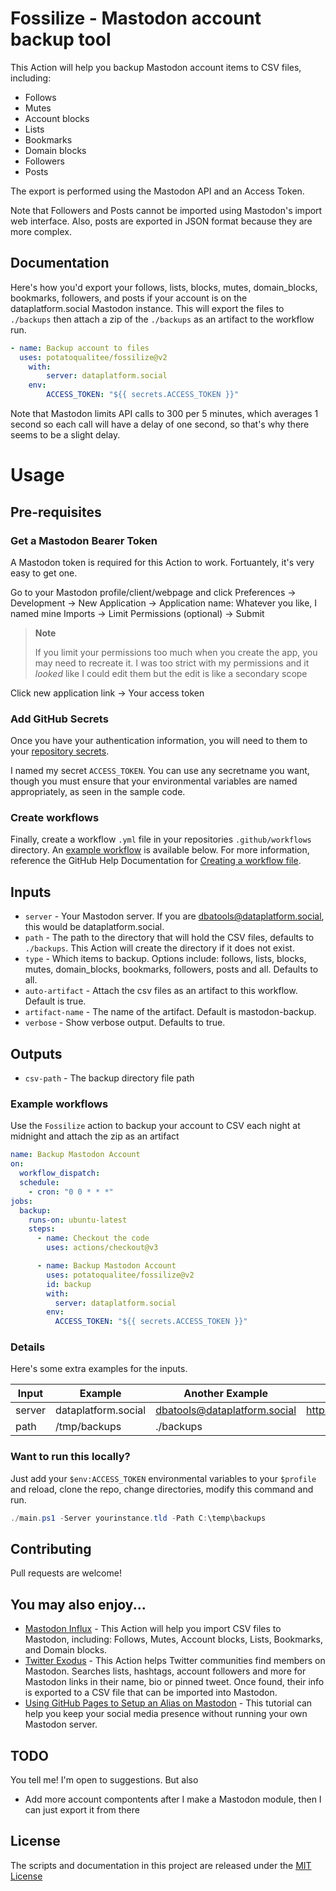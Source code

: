 # Fossilize - Mastodon account backup tool

This Action will help you backup Mastodon account items to CSV files, including:

* Follows
* Mutes
* Account blocks
* Lists
* Bookmarks
* Domain blocks
* Followers
* Posts

The export is performed using the Mastodon API and an Access Token.

Note that Followers and Posts cannot be imported using Mastodon's import web interface. Also, posts are exported in JSON format because they are more complex.

## Documentation

Here's how you'd export your follows, lists, blocks, mutes, domain_blocks, bookmarks, followers, and posts if your account is on the dataplatform.social Mastodon instance. This will export the files to `./backups` then attach a zip of the `./backups` as an artifact to the workflow run.

```yaml
- name: Backup account to files
  uses: potatoqualitee/fossilize@v2
    with:
        server: dataplatform.social
    env:
        ACCESS_TOKEN: "${{ secrets.ACCESS_TOKEN }}"
```

Note that Mastodon limits API calls to 300 per 5 minutes, which averages 1 second so each call will have a delay of one second, so that's why there seems to be a slight delay.

# Usage

## Pre-requisites

### Get a Mastodon Bearer Token

A Mastodon token is required for this Action to work. Fortuantely, it's very easy to get one.

Go to your Mastodon profile/client/webpage and click Preferences -> Development -> New Application -> Application name: Whatever you like, I named mine Imports -> Limit Permissions (optional) -> Submit

> **Note**
>
> If you limit your permissions too much when you create the app, you may need to recreate it. I was too strict with my permissions and it _looked_ like I could edit them but the edit is like a secondary scope

Click new application link -> Your access token

### Add GitHub Secrets

Once you have your authentication information, you will need to them to your [repository secrets](https://docs.github.com/en/codespaces/managing-codespaces-for-your-organization/managing-encrypted-secrets-for-your-repository-and-organization-for-github-codespaces#adding-secrets-for-a-repository).

I named my secret `ACCESS_TOKEN`. You can use any secretname you want, though you must ensure that your environmental variables are named appropriately, as seen in the sample code.

### Create workflows

Finally, create a workflow `.yml` file in your repositories `.github/workflows` directory. An [example workflow](#example-workflow) is available below. For more information, reference the GitHub Help Documentation for [Creating a workflow file](https://help.github.com/en/articles/configuring-a-workflow#creating-a-workflow-file).

## Inputs

* `server` - Your Mastodon server. If you are dbatools@dataplatform.social, this would be dataplatform.social.
* `path` - The path to the directory that will hold the CSV files, defaults to `./backups`. This Action will create the directory if it does not exist.
* `type` - Which items to backup. Options include: follows, lists, blocks, mutes, domain_blocks, bookmarks, followers, posts and all. Defaults to all.
* `auto-artifact` - Attach the csv files as an artifact to this workflow. Default is true.
* `artifact-name` - The name of the artifact. Default is mastodon-backup.
* `verbose` - Show verbose output. Defaults to true.

## Outputs

* `csv-path` - The backup directory file path

### Example workflows

Use the `Fossilize` action to backup your account to CSV each night at midnight and attach the zip as an artifact

```yaml
name: Backup Mastodon Account
on:
  workflow_dispatch:
  schedule:
    - cron: "0 0 * * *"
jobs:
  backup:
    runs-on: ubuntu-latest
    steps:
      - name: Checkout the code
        uses: actions/checkout@v3

      - name: Backup Mastodon Account
        uses: potatoqualitee/fossilize@v2
        id: backup
        with:
          server: dataplatform.social
        env:
          ACCESS_TOKEN: "${{ secrets.ACCESS_TOKEN }}"
```

### Details

Here's some extra examples for the inputs.

| Input | Example | Another Example | And Another
| --- | --- | --- | --- |
| server | dataplatform.social | dbatools@dataplatform.social | https://dataplatform.social
| path | /tmp/backups | ./backups

### Want to run this locally?

Just add your `$env:ACCESS_TOKEN` environmental variables to your `$profile` and reload, clone the repo, change directories, modify this command and run.

```powershell
./main.ps1 -Server yourinstance.tld -Path C:\temp\backups
```

## Contributing
Pull requests are welcome!

## You may also enjoy...

* [Mastodon Influx](https://github.com/marketplace/actions/mastodon-influx) - This Action will help you import CSV files to Mastodon, including: Follows, Mutes, Account blocks, Lists, Bookmarks, and Domain blocks.
* [Twitter Exodus](https://github.com/marketplace/actions/twitter-exodus) - This Action helps Twitter communities find members on Mastodon. Searches lists, hashtags, account followers and more for Mastodon links in their name, bio or pinned tweet. Once found, their info is exported to a CSV file that can be imported into Mastodon.
* [Using GitHub Pages to Setup an Alias on Mastodon](https://blog.netnerds.net/2022/11/alias-mastodon-github-pages/) - This tutorial can help you keep your social media presence without running your own Mastodon server.

## TODO
You tell me! I'm open to suggestions. But also

* Add more account compontents after I make a Mastodon module, then I can just export it from there

## License
The scripts and documentation in this project are released under the [MIT License](LICENSE)
